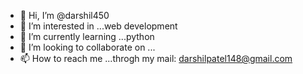 - 👋 Hi, I’m @darshil450
- 👀 I’m interested in ...web development
- 🌱 I’m currently learning ...python 
- 💞️ I’m looking to collaborate on ...
- 📫 How to reach me ...throgh my mail: darshilpatel148@gmail.com

<!---
darshil450/darshil450 is a ✨ special ✨ repository because its `README.md` (this file) appears on your GitHub profile.
You can click the Preview link to take a look at your changes.
--->
